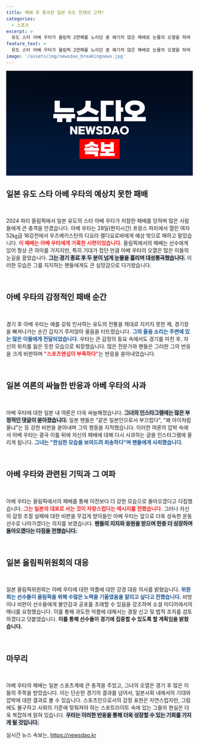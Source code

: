 ```yaml
---
title: 패배 후 통곡한 일본 유도 천재의 고백!
categories:
  - 스포츠
excerpt: >
  유도 스타 아베 우타가 올림픽 2연패를 노리던 중 예기치 않은 패배로 눈물의 오열을 하며 격렬한 비판에 직면했다. 결국 그는 사과문을 통해 성장의 의지를 불태우고 재기를 다짐했다.
feature_text: >
  유도 스타 아베 우타가 올림픽 2연패를 노리던 중 예기치 않은 패배로 눈물의 오열을 하며 격렬한 비판에 직면했다. 결국 그는 사과문을 통해 성장의 의지를 불태우고 재기를 다짐했다.
image: '/assets/img/newsdao_breakingnews.jpg'
---
```


<p><img src="/assets/img/newsdao_breakingnews.jpg" alt="implanttips 속보" /></p>

<h2 data-ke-size="size26">일본 유도 스타 아베 우타의 예상치 못한 패배</h2> 

<p data-ke-size="size16">&nbsp;</p>

<p>2024 파리 올림픽에서 일본 유도의 스타 아베 우타가 처참한 패배를 당하며 많은 사람들에게 큰 충격을 안겼습니다. 아베 우타는 28일(현지시간) 프랑스 파리에서 열린 여자 52㎏급 16강전에서 우즈베키스탄의 디요라 켈디요로바에게 예상 밖으로 패하고 말았습니다. <b><span style="color: #ee2323;">이 패배는 아베 우타에게 가혹한 시련이었습니다.</span></b> 올림픽에서의 패배는 선수에게 있어 항상 큰 의미를 가지지만, 특히 기대가 컸던 만큼 아베 우타의 오열은 많은 이들의 눈길을 끌었습니다. <b><span style="background-color: #21538527;">그는 경기 종료 후 두 분이 넘게 눈물을 흘리며 대성통곡했습니다.</span></b> 이러한 모습은 그를 지지하는 팬들에게도 큰 실망감으로 다가왔습니다.</p>

<p data-ke-size="size16">&nbsp;</p>

<h2 data-ke-size="size26">아베 우타의 감정적인 패배 순간</h2> 

<p data-ke-size="size16">&nbsp;</p>

<p>경기 후 아베 우타는 예를 갖춰 인사하는 유도의 전통을 제대로 지키지 못한 채, 경기장을 빠져나가는 순간 갑자기 주저앉아 울음을 터뜨렸습니다. <b><span style="color: #1a5490;">그의 울음 소리는 주변에 있는 많은 이들에게 전달되었습니다.</span></b> 우타는 큰 감정의 동요 속에서도 경기를 마친 후, 자신의 위치를 잃은 듯한 모습으로 퇴장했습니다. 많은 전문가와 팬들은 그러한 그의 반응을 크게 비판하며 <b><span style="color: #ee2323;">"스포츠맨십이 부족하다"</span></b>는 반응을 쏟아내었습니다.</p>

<p data-ke-size="size16">&nbsp;</p>

<h2 data-ke-size="size26">일본 여론의 싸늘한 반응과 아베 우타의 사과</h2> 

<p data-ke-size="size16">&nbsp;</p>

<p>아베 우타에 대한 일본 내 여론은 더욱 싸늘해졌습니다. <b><span style="background-color: #21538527;">그녀의 인스타그램에는 많은 부정적인 댓글이 쏟아졌습니다.</span></b> 일본 팬들은 "같은 일본인으로서 부끄럽다", "왜 아이처럼 울냐"는 등 강한 비판을 쏟아내며 그의 행동을 지적했습니다. 이러한 여론의 압박 속에서 아베 우타는 결국 이틀 뒤에 자신의 패배에 대해 다시 사과하는 글을 인스타그램에 올리게 됩니다. <b><span style="color: #1a5490;">그녀는 "한심한 모습을 보여드려 죄송하다"며 팬들에게 사죄했습니다.</span></b></p>

<p data-ke-size="size16">&nbsp;</p>

<h2 data-ke-size="size26">아베 우타와 관련된 기믹과 그 여파</h2> 

<p data-ke-size="size16">&nbsp;</p>

<p>아베 우타는 올림픽에서의 패배를 통해 이전보다 더 강한 모습으로 돌아오겠다고 다짐했습니다. <b><span style="color: #ee2323;">그는 일본의 대표로 서는 것이 자랑스럽다는 메시지를 전했습니다.</span></b> 그러나 자신의 감정 조절 실패에 대한 비판을 무겁게 받아들인 아베 우타는 앞으로 더욱 성숙한 운동선수로 나아가겠다는 의지를 보였습니다. <b><span style="background-color: #21538527;">팬들의 지지와 응원을 받으며 한층 더 성장하며 돌아오겠다는 다짐을 전했습니다.</span></b></p>

<p data-ke-size="size16">&nbsp;</p>

<h2 data-ke-size="size26">일본 올림픽위원회의 대응</h2> 

<p data-ke-size="size16">&nbsp;</p>

<p>일본 올림픽위원회는 아베 우타에 대한 악플에 대한 강경 대응 의사를 밝혔습니다. <b><span style="color: #1a5490;">위원회는 선수들이 올림픽을 위해 수많은 노력을 기울였음을 알리고 싶다고 전했습니다.</span></b> 비방이나 비판이 선수들에게 불안감과 공포를 초래할 수 있음을 강조하며 소셜 미디어에서의 매너를 요청했습니다. 이를 통해 과도한 악플에 대해서는 경찰 신고 및 법적 조치를 검토하겠다고 덧붙였습니다. <b><span style="ee2323;">이를 통해 선수들이 경기에 집중할 수 있도록 할 계획임을 밝혔습니다.</span></b></p>

<p data-ke-size="size16">&nbsp;</p>

<h2 data-ke-size="size26">마무리</h2>

<p data-ke-size="size16">&nbsp;</p>

<p>아베 우타의 패배는 일본 스포츠계에 큰 충격을 주었고, 그녀의 오열은 경기 후 많은 이들의 주목을 받았습니다. 이는 단순한 경기의 결과를 넘어서, 일본사회 내에서의 기대와 압박에 대한 결과로 볼 수 있습니다. 스포츠인으로서의 감정 표현은 자연스럽지만, 그럼에도 불구하고 사회의 기준에 맞춰져야 하는 스포트라이트 속에 있는 그들의 현실은 더욱 복잡하게 얽혀 있습니다. <b><span style="background-color: #21538527;">우타는 이러한 반응을 통해 더욱 성장할 수 있는 기회를 가지게 될 것입니다.</span></b></p>
실시간 뉴스 속보는, <a href="https://newsdao.kr" rel="dofollow">https://newsdao.kr</a>


